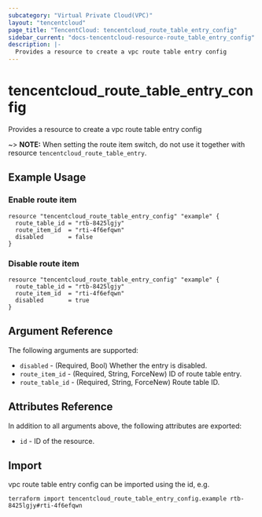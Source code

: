 ```yaml
---
subcategory: "Virtual Private Cloud(VPC)"
layout: "tencentcloud"
page_title: "TencentCloud: tencentcloud_route_table_entry_config"
sidebar_current: "docs-tencentcloud-resource-route_table_entry_config"
description: |-
  Provides a resource to create a vpc route table entry config
---
```


# tencentcloud_route_table_entry_config

Provides a resource to create a vpc route table entry config

~> **NOTE:** When setting the route item switch, do not use it together with resource `tencentcloud_route_table_entry`.

## Example Usage

### Enable route item

```hcl
resource "tencentcloud_route_table_entry_config" "example" {
  route_table_id = "rtb-8425lgjy"
  route_item_id  = "rti-4f6efqwn"
  disabled       = false
}
```

### Disable route item

```hcl
resource "tencentcloud_route_table_entry_config" "example" {
  route_table_id = "rtb-8425lgjy"
  route_item_id  = "rti-4f6efqwn"
  disabled       = true
}
```

## Argument Reference

The following arguments are supported:

* `disabled` - (Required, Bool) Whether the entry is disabled.
* `route_item_id` - (Required, String, ForceNew) ID of route table entry.
* `route_table_id` - (Required, String, ForceNew) Route table ID.

## Attributes Reference

In addition to all arguments above, the following attributes are exported:

* `id` - ID of the resource.



## Import

vpc route table entry config can be imported using the id, e.g.

```
terraform import tencentcloud_route_table_entry_config.example rtb-8425lgjy#rti-4f6efqwn
```

